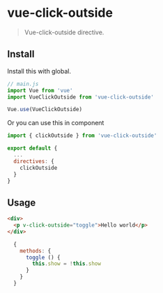 # vue-click-outside

> Vue-click-outside directive.


## Install

Install this with global.
``` javascript
// main.js
import Vue from 'vue'
import VueClickOutside from 'vue-click-outside'

Vue.use(VueClickOutside)

```
Or you can use this in component
``` javascript
import { clickOutside } from 'vue-click-outside'

export default {
  ...
  directives: {
    clickOutside
  }
}

```

## Usage

``` html
<div>
  <p v-click-outside="toggle">Hello world</p>
</div>
```

``` javascript
  {
    methods: {
      toggle () {
        this.show = !this.show
      }
    }
  }
```

``` bash

```

